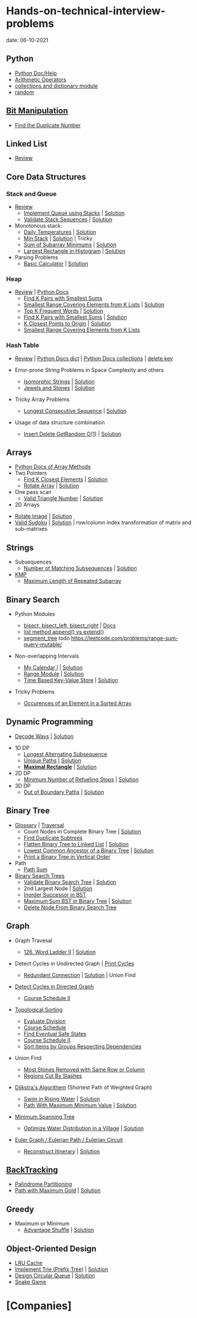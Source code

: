 # Hands-on-technical-interview-problems
date: 06-10-2021
## Python
* [Python Doc/Help](https://github.com/sue142857/Hands-on-technical-interview-problems-solutions/blob/main/Python_help.md)
* [Arithmetic Operators](https://github.com/sue142857/Hands-on-technical-interview-problems-solutions/blob/main/Python_Arithmetic_Operators.md)
* [collections and dictionary module](https://github.com/sue142857/Hands-on-technical-interview-problems-solutions/blob/main/Python%20module%20collections%20and%20dictionary.md)
* [random](https://github.com/sue142857/Hands-on-technical-interview-problems-solutions/blob/main/Python_module_random.md)

## [Bit Manipulation](https://github.com/sue142857/Hands-on-technical-interview-problems-solutions/blob/main/bit%20manipulation.md)
 - [Find the Duplicate Number](https://leetcode.com/problems/find-the-duplicate-number/)
## Linked List
* [Review](https://github.com/sue142857/Hands-on-technical-interview-problems-solutions/blob/main/Review_Linked_List.md)
## Core Data Structures
### Stack and Queue
* [Review](https://github.com/sue142857/Hands-on-technical-interview-problems-solutions/blob/main/Review_Stack_Queue.md)
  - [Implement Queue using Stacks](https://leetcode.com/problems/implement-queue-using-stacks/) | [Solution](https://github.com/sue142857/Hands-on-technical-interview-problems-solutions/blob/main/Easy_232.%20Implement%20Queue%20using%20Stacks.md)
  - [Validate Stack Sequences](https://leetcode.com/problems/validate-stack-sequences/) | [Solution](https://github.com/sue142857/Hands-on-technical-interview-problems-solutions/blob/main/Medium_946.%20Validate%20Stack%20Sequences.md)
* Monotonous stack:
  - [Daily Temperatures](https://leetcode.com/problems/daily-temperatures/) | [Solution](https://github.com/sue142857/Hands-on-technical-interview-problems-solutions/blob/main/Medium_739.%20Daily%20Temperatures.md)
  - [Min Stack](https://leetcode.com/problems/min-stack/) | [Solution](https://github.com/sue142857/Hands-on-technical-interview-problems-solutions/blob/main/Easy_155.%20Min%20Stack.md) | Tricky
  - [Sum of Subarray Minimums](https://leetcode.com/problems/sum-of-subarray-minimums/) | [Solution](https://github.com/sue142857/Hands-on-technical-interview-problems-solutions/blob/main/Medium_907.%20Sum%20of%20Subarray%20Minimums.md)
  - [Largest Rectangle in Histogram](https://leetcode.com/problems/largest-rectangle-in-histogram/) | [Solution](https://github.com/sue142857/Hands-on-technical-interview-problems-solutions/blob/main/Hard_84.%20Largest%20Rectangle%20in%20Histogram.md)
* Parsing Problems
  - [Basic Calculator](https://leetcode.com/problems/basic-calculator/) | [Solution](https://github.com/sue142857/Hands-on-technical-interview-problems-solutions/blob/main/Hard_224.%20Basic%20Calculator.md)
### Heap
* [Review](https://github.com/sue142857/compsci_guides/blob/master/heaps/heaps.md) | [Python Docs](https://docs.python.org/3/library/heapq.html)
  - [Find K Pairs with Smallest Sums](https://leetcode.com/problems/find-k-pairs-with-smallest-sums/description/)
  - [Smallest Range Covering Elements from K Lists](https://leetcode.com/problems/smallest-range-covering-elements-from-k-lists/) | [Solution](https://github.com/sue142857/Hands-on-technical-interview-problems-solutions/blob/main/Hard_632.%20Smallest%20Range%20Covering%20Elements%20from%20K%20Lists.md)
  - [Top K Frequent Words](https://leetcode.com/problems/top-k-frequent-words/description/) | [Solution](https://github.com/sue142857/Hands-on-technical-interview-problems-solutions/blob/main/Medium_692.%20Top%20K%20Frequent%20Words.md)
  - [Find K Pairs with Smallest Sums](https://leetcode.com/problems/find-k-pairs-with-smallest-sums/description/) | [Solution](https://github.com/sue142857/Hands-on-technical-interview-problems-solutions/blob/main/Medium_373.%20Find%20K%20Pairs%20with%20Smallest%20Sums.md)
  - [K Closest Points to Origin](https://leetcode.com/problems/k-closest-points-to-origin/) | [Solution](https://github.com/sue142857/Hands-on-technical-interview-problems-solutions/blob/main/Medium_973.%20K%20Closest%20Points%20to%20Origin.md)
  - [Smallest Range Covering Elements from K Lists](https://leetcode.com/problems/smallest-range-covering-elements-from-k-lists/)
### Hash Table
* [Review](https://github.com/sue142857/compsci_guides/blob/master/hash_tables/hash_tables.md) | [Python Docs dict](https://docs.python.org/3/library/stdtypes.html#dict) | [Python Docs collections](https://docs.python.org/3/library/collections.html#module-collections) | [delete key](https://stackoverflow.com/questions/11277432/how-can-i-remove-a-key-from-a-python-dictionary)
* Error-prone String Problems in Space Complexity and others
  - [Isomorphic Strings](https://leetcode.com/problems/isomorphic-strings/) | [Solution](https://github.com/sue142857/Hands-on-technical-interview-problems-solutions/blob/main/Easy_205.%20Isomorphic%20Strings.md)
  - [Jewels and Stones](https://leetcode.com/problems/jewels-and-stones/) | [Solution](https://github.com/sue142857/Hands-on-technical-interview-problems-solutions/blob/main/Easy_771.%20Jewels%20and%20Stones.md)
* Tricky Array Problems
  - [Longest Consecutive Sequence](https://leetcode.com/problems/longest-consecutive-sequence/) | [Solution](https://github.com/sue142857/Hands-on-technical-interview-problems-solutions/blob/main/Medium_128.%20Longest%20Consecutive%20Sequence.md)
 
* Usage of data structure combination
  - [Insert Delete GetRandom O(1)](https://leetcode.com/problems/insert-delete-getrandom-o1/) | [Solution](https://github.com/sue142857/Hands-on-technical-interview-problems-solutions/blob/main/Medium_380.%20Insert%20Delete%20GetRandom%20O(1).md)
## Arrays
* [Python Docs of Array Methods](https://docs.python.org/3/library/array.html)
* Two Pointers
  - [Find K Closest Elements](https://leetcode.com/problems/find-k-closest-elements/) | [Solution](https://github.com/sue142857/Hands-on-technical-interview-problems-solutions/blob/main/Medium_658.%20Find%20K%20Closest%20Elements.md)
  - [Rotate Array](https://leetcode.com/problems/rotate-array/) | [Solution](https://github.com/sue142857/Hands-on-technical-interview-problems-solutions/blob/main/Medium_189.%20Rotate%20Array.md)
* One pass scan
  - [Valid Triangle Number](https://leetcode.com/problems/valid-triangle-number/) | [Solution](https://leetcode.com/problems/valid-triangle-number/discuss/128135/A-similar-O(n2)-solution-to-3-Sum)
* 2D Arrays
 - [Rotate Image](https://leetcode.com/problems/rotate-image/) | [Solution](https://github.com/sue142857/Hands-on-technical-interview-problems-solutions/blob/main/Medium_48.%20Rotate%20Image.md)
 - [Valid Sudoku](https://leetcode.com/problems/valid-sudoku/) | [Solution](https://github.com/sue142857/Hands-on-technical-interview-problems-solutions/blob/main/Medium_36.%20Valid%20Sudoku.md) | row/column index transformation of matrix and sub-matrixes
 
## Strings
* Subsequences
  - [Number of Matching Subsequences](https://leetcode.com/problems/number-of-matching-subsequences/) | [Solution](https://github.com/sue142857/Hands-on-technical-interview-problems-solutions/blob/main/Medium_792.%20Number%20of%20Matching%20Subsequences.md)
* [KMP](https://github.com/sue142857/Hands-on-technical-interview-problems-solutions/blob/main/KMP%E5%8C%B9%E9%85%8D%E7%AE%97%E6%B3%95.md)
  - [Maximum Length of Repeated Subarray](https://leetcode.com/problems/maximum-length-of-repeated-subarray/)
## Binary Search
* Python Modules
  - [bisect, bisect_left, bisect_right](https://github.com/sue142857/Hands-on-technical-interview-problems-solutions/blob/main/Python_module_bisect.md) | [Docs](https://docs.python.org/3/library/bisect.html)
  - [list method append() vs extend()](https://www.geeksforgeeks.org/append-extend-python/)
  - [segment_tree](todo) todo https://leetcode.com/problems/range-sum-query-mutable/
* Non-overlapping Intervals
  - [My Calendar I](https://leetcode.com/problems/my-calendar-i/) | [Solution](https://github.com/sue142857/Hands-on-technical-interview-problems-solutions/blob/main/Medium_729.%20My%20Calendar%20I.md/)
  - [Range Module](https://leetcode.com/problems/range-module/) | [Solution](https://github.com/sue142857/Hands-on-technical-interview-problems-solutions/blob/main/Google_Hard.%20715.%20Range%20Module.md)
  - [Time Based Key-Value Store](https://leetcode.com/problems/time-based-key-value-store/) | [Solution](https://github.com/sue142857/Hands-on-technical-interview-problems-solutions/blob/main/Medium_981.%20Time%20Based%20Key-Value%20Store.md)

* Tricky Problems
  - [Occurences of an Element in a Sorted Array](https://github.com/sue142857/Hands-on-technical-interview-problems-solutions/blob/main/Occurences%20of%20an%20Element%20in%20a%20Sorted%20Array.md)
## Dynamic Programming
- [Decode Ways](https://leetcode.com/problems/decode-ways/) | [Solution](https://github.com/sue142857/Hands-on-technical-interview-problems-solutions/blob/main/Medium_91.%20Decode%20Ways.md)
* 1D DP
  - [Longest Alternating Subsequence](https://www.geeksforgeeks.org/longest-alternating-subsequence/)
  - [Unique Paths](https://leetcode.com/problems/unique-paths/) | [Solution](https://github.com/sue142857/Hands-on-technical-interview-problems-solutions/blob/main/Medium_62.%20Unique%20Paths.md)
  - [**Maximal Rectangle**](https://leetcode.com/problems/maximal-rectangle/) | [Solution](https://github.com/sue142857/Hands-on-technical-interview-problems-solutions/blob/main/Hard_85.%20Maximal%20Rectangle.md)
* 2D DP
  - [Minimum Number of Refueling Stops](https://leetcode.com/problems/minimum-number-of-refueling-stops/) | [Solution](https://github.com/sue142857/Hands-on-technical-interview-problems-solutions/blob/main/Hard_871.%20Minimum%20Number%20of%20Refueling%20Stops.md)
* 3D DP
  - [Out of Boundary Paths](https://leetcode.com/problems/out-of-boundary-paths/) | [Solution](https://github.com/sue142857/Hands-on-technical-interview-problems-solutions/tree/main)
## Binary Tree
* [Glossary](https://github.com/sue142857/Hands-on-technical-interview-problems-solutions/blob/main/Review_Binary_Tree.md) | [Traversal](https://github.com/sue142857/Hands-on-technical-interview-problems-solutions/blob/main/Review_Binary_Tree_Traversal.md)
  - Count Nodes in Complete Binary Tree | [Solution](https://github.com/sue142857/Hands-on-technical-interview-problems-solutions/blob/main/Medium_Count%20Nodes%20in%20Complete%20Binary%20Tree.md)
  - [Find Duplicate Subtrees](https://leetcode.com/problems/find-duplicate-subtrees/)
  - [Flatten Binary Tree to Linked List](https://leetcode.com/problems/flatten-binary-tree-to-linked-list/) | [Solution](https://github.com/sue142857/Hands-on-technical-interview-problems-solutions/blob/main/medium_114.%20Flatten%20Binary%20Tree%20to%20Linked%20List.md)
  - [Lowest Common Ancestor of a Binary Tree](https://leetcode.com/problems/lowest-common-ancestor-of-a-binary-tree/) | [Solution](https://github.com/sue142857/Hands-on-technical-interview-problems-solutions/blob/main/medium_236.%20Lowest%20Common%20Ancestor%20of%20a%20Binary%20Tree.md)
  - [Print a Binary Tree in Vertical Order](https://www.geeksforgeeks.org/print-binary-tree-vertical-order/)
* Path
  - [Path Sum](https://leetcode.com/problems/path-sum/)
* [Binary Search Trees](https://github.com/sue142857/Hands-on-technical-interview-problems-solutions/blob/main/Review_Binary_Search_Trees.md)
   - [Validate Binary Search Tree](https://leetcode.com/problems/validate-binary-search-tree/) | [Solution](https://github.com/sue142857/Hands-on-technical-interview-problems-solutions/blob/main/Medium_98.%20Validate%20Binary%20Search%20Tree.md)
   - 2nd Largest Node | [Solution](https://github.com/sue142857/Hands-on-technical-interview-problems-solutions/blob/main/the%202nd%20largest%20tree%20node%20of%20BST.md)
   - [Inorder Successor in BST](https://leetcode.com/problems/inorder-successor-in-bst/)
   - [Maximum Sum BST in Binary Tree](https://leetcode.com/problems/maximum-sum-bst-in-binary-tree/) | [Solution](https://github.com/sue142857/Hands-on-technical-interview-problems-solutions/blob/main/Hard_1373.%20Max%20Sum%20BST.md)
   - [Delete Node From Binary Search Tree](https://guides.codepath.org/compsci/Delete-Node-From-Binary-Search-Tree)
## Graph
* Graph Travesal
  - [126. Word Ladder II](https://leetcode.com/problems/word-ladder-ii/) | [Solution](https://github.com/sue142857/Hands-on-technical-interview-problems-solutions/blob/main/Hard_126.%20Word%20Ladder%20II.md)
* Detect Cycles in Undirected Graph | [Print Cycles](https://github.com/sue142857/Hands-on-technical-interview-problems-solutions/blob/main/Print%20Cycles%20in%20Undirected%20Graph.md)
  - [Redundant Connection](https://leetcode.com/problems/redundant-connection/) | [Solution](https://github.com/sue142857/Hands-on-technical-interview-problems-solutions/blob/main/Medium_684.%20Redundant%20Connection.md) | Union Find
 
* [Detect Cycles in Directed Graph](https://github.com/sue142857/Hands-on-technical-interview-problems-solutions/blob/main/Detected%20Cycle%20in%20a%20Directed%20Graph.md)
  - [Course Schedule II](https://leetcode.com/problems/course-schedule-ii/)
* [Topological Sorting](https://guides.codepath.org/compsci/Topological-Sort)
  - [Evaluate Division](https://leetcode.com/problems/evaluate-division/)
  - [Course Schedule](https://leetcode.com/problems/course-schedule/)
  - [Find Eventual Safe States](https://leetcode.com/problems/find-eventual-safe-states/)
  - [Course Schedule II](https://leetcode.com/problems/course-schedule-ii/)
  - [Sort Items by Groups Respecting Dependencies](https://leetcode.com/problems/sort-items-by-groups-respecting-dependencies/)
* Union Find
  - [Most Stones Removed with Same Row or Column](https://leetcode.com/problems/most-stones-removed-with-same-row-or-column/)
  - [Regions Cut By Slashes](https://leetcode.com/problems/regions-cut-by-slashes/)
* [Dijkstra's Algorithem](https://github.com/sue142857/Hands-on-technical-interview-problems-solutions/blob/main/Dijkstra's%20Algorithm.md) (Shortest Path of Weighted Graph)
  - [Swim in Rising Water](https://leetcode.com/problems/swim-in-rising-water/) | [Solution](https://github.com/sue142857/Hands-on-technical-interview-problems-solutions/blob/main/Hard_778.%20Swim%20in%20Rising%20Water.md)
  - [Path With Maximum Minimum Value](https://leetcode.com/problems/path-with-maximum-minimum-value/) | [Solution](https://github.com/sue142857/Hands-on-technical-interview-problems-solutions/blob/main/Medium_1102.%20Path%20With%20Maximum%20Minimum%20Value.md)

* [Minimum Spanning Tree](https://github.com/sue142857/Hands-on-technical-interview-problems-solutions/blob/main/Minimum%20Spanning%20Tree.md)
  - [Optimize Water Distribution in a Village](https://leetcode.com/problems/optimize-water-distribution-in-a-village/) | [Solution](https://github.com/sue142857/Hands-on-technical-interview-problems-solutions/blob/main/Hard_1168.%20Optimize%20Water%20Distribution%20in%20a%20Village.md)

* [Euler Graph / Eulerian Path / Eulerian Circuit](https://github.com/sue142857/Hands-on-technical-interview-problems-solutions/blob/main/Eulerian%20Path%20and%20Circuit.md)
  - [Reconstruct Itinerary](https://leetcode.com/problems/reconstruct-itinerary/) | [Solution](https://github.com/sue142857/Hands-on-technical-interview-problems-solutions/blob/main/Medium_332.%20Reconstruct%20Itinerary.md)

## [BackTracking](https://github.com/sue142857/Hands-on-technical-interview-problems-solutions/blob/main/Backtracking.md)
  - [Palindrome Partitioning](https://leetcode.com/problems/palindrome-partitioning/)
  - [Path with Maximum Gold](https://leetcode.com/problems/path-with-maximum-gold/) | [Solution](https://github.com/sue142857/Hands-on-technical-interview-problems-solutions/blob/main/Medium_1219.%20Path%20with%20Maximum%20Gold.md)

## Greedy
* Maximum or Minimum
  - [Advantage Shuffle](https://leetcode.com/problems/advantage-shuffle/) | [Solution](https://github.com/sue142857/Hands-on-technical-interview-problems-solutions/blob/main/Medium_870.%20Advantage%20Shuffle.md)

## Object-Oriented Design
  - [LRU Cache](https://leetcode.com/problems/lru-cache/)
  - [Implement Trie (Prefix Tree)](https://leetcode.com/problems/implement-trie-prefix-tree/) | [Solution](https://github.com/sue142857/Hands-on-technical-interview-problems-solutions/blob/main/Medium_208.%20Implement%20Trie%20(Prefix%20Tree).md)
  - [Design Circular Queue](https://leetcode.com/problems/design-circular-queue/) | [Solution](https://github.com/sue142857/Hands-on-technical-interview-problems-solutions/blob/main/Medium_622.%20Design%20Circular%20Queue.md)
  - [Snake Game](https://www.geeksforgeeks.org/design-snake-game/)

# [Companies]
